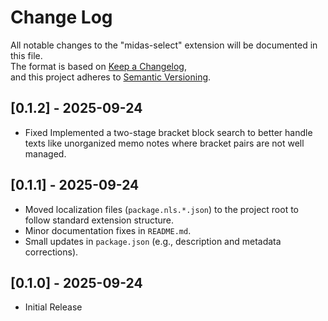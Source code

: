 # Change Log

All notable changes to the "midas-select" extension will be documented in this file.  
The format is based on [Keep a Changelog](https://keepachangelog.com/),  
and this project adheres to [Semantic Versioning](https://semver.org/).

## [0.1.2] - 2025-09-24
- Fixed
Implemented a two-stage bracket block search to better handle texts like unorganized memo notes where bracket pairs are not well managed.

## [0.1.1] - 2025-09-24
- Moved localization files (`package.nls.*.json`) to the project root to follow standard extension structure.
- Minor documentation fixes in `README.md`.
- Small updates in `package.json` (e.g., description and metadata corrections).

## [0.1.0] - 2025-09-24
- Initial Release
